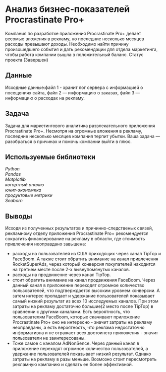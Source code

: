 # Анализ бизнес-показателей Procrastinate Pro+
Компания по разработке приложения Procrastinate Pro+ делает весомые вложения в рекламу, но последние несколько месяцев расходы превышают доходы. Необходимо найти причину произошедшего события и дать рекомендации для отдела маркетинга, чтобы работа компании вышла в положительный баланс. Статус проекта (Завершен)
## Данные
Исходные данные:файл 1 - хранит лог сервера с информацией о посещениях сайта, файл 2 — информацию о заказах, файл 3 — информацию о расходах на рекламу.  
## Задача
Задача для маркетингового аналитика развлекательного приложения Procrastinate Pro+. Несмотря на огромные вложения в рекламу, последние несколько месяцев компания терпит убытки. Ваша задача — разобраться в причинах и помочь компании выйти в плюс.

## Используемые библиотеки
*Python  
Pandas  
Matplotlib  
когортный анализ  
юнит-экономика  
продуктовые метрики  
Seaborn*
## Выводы
Исходя из полученных результатов и причинно-следственых связей, рекламному отделу приложения Procrastinate Pro+ рекомендуется сократить финансирование на рекламу в области, где стоимость привлечения неоправдано завышена:
- расходы на пользователей из США приходящих через канал TipTop и FaceBoom. А также стоит обратить внимание на канал привлечения RocketSuperAds, через который конверсия покупателей находится на третьем месте после 2-х вывеупомянутых каналов.
- расходы на продвижение через канал TipTop.
- стоит обратить внимание на канал продвижения FaceBoom. Через данный канал в приложение переходят огромное количество пользователей, что подтверждается высоким уровнем конверсии. А затем интерес пропадает и удержание пользователей показывает самый низкий результат из всех 10 исследуемых каналов. При этом затраты на рекламу достаточно большие(2 место после TipTop) в сравнении с другими каналами. Есть вероятность, что пользователям FaceBoom, которые скачивают приложение Procrastinate Pro+ оно не интересно - значит затраты на рекламу неоправданы, а есть вероятность, что реклама недостаточно информативна и не отражает всех достоинств приложения - значит пользователи не заинтересованы.
- Тоже самое с каналом AdNonSence. Через данный канал в приложение переходят огромное количество пользователей, а удержание пользователей показывает низкий результат. Однако затраты на рекламу в разы меньше. Возмозно стоит пересмотреть рекламную кампанию и сделать ее более эффективной.
